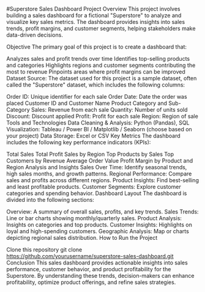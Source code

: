 #Superstore Sales Dashboard
Project Overview
This project involves building a sales dashboard for a fictional "Superstore" to analyze and visualize key sales metrics. The dashboard provides insights into sales trends, profit margins, and customer segments, helping stakeholders make data-driven decisions.

Objective
The primary goal of this project is to create a dashboard that:

Analyzes sales and profit trends over time
Identifies top-selling products and categories
Highlights regions and customer segments contributing the most to revenue
Pinpoints areas where profit margins can be improved
Dataset
Source: The dataset used for this project is a sample dataset, often called the "Superstore" dataset, which includes the following columns:

Order ID: Unique identifier for each sale
Order Date: Date the order was placed
Customer ID and Customer Name
Product Category and Sub-Category
Sales: Revenue from each sale
Quantity: Number of units sold
Discount: Discount applied
Profit: Profit for each sale
Region: Region of sale
Tools and Technologies
Data Cleaning & Analysis: Python (Pandas), SQL
Visualization: Tableau / Power BI / Matplotlib / Seaborn (choose based on your project)
Data Storage: Excel or CSV
Key Metrics
The dashboard includes the following key performance indicators (KPIs):

Total Sales
Total Profit
Sales by Region
Top Products by Sales
Top Customers by Revenue
Average Order Value
Profit Margin by Product and Region
Analysis and Insights
Sales Over Time: Identify seasonal trends, high sales months, and growth patterns.
Regional Performance: Compare sales and profits across different regions.
Product Insights: Find best-selling and least profitable products.
Customer Segments: Explore customer categories and spending behavior.
Dashboard Layout
The dashboard is divided into the following sections:

Overview: A summary of overall sales, profits, and key trends.
Sales Trends: Line or bar charts showing monthly/quarterly sales.
Product Analysis: Insights on categories and top products.
Customer Insights: Highlights on loyal and high-spending customers.
Geographic Analysis: Map or charts depicting regional sales distribution.
How to Run the Project

Clone this repository
git clone https://github.com/yourusername/superstore-sales-dashboard.git
Conclusion
This sales dashboard provides actionable insights into sales performance, customer behavior, and product profitability for the Superstore. By understanding these trends,
decision-makers can enhance profitability, 
optimize product offerings, and refine sales strategies.
